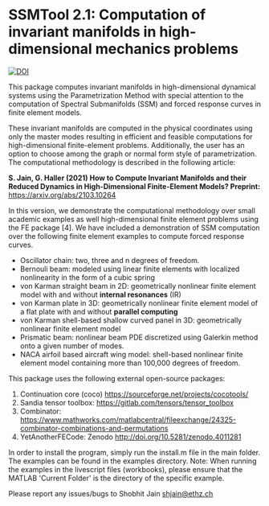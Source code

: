 # SSMTool 2.1: Computation of invariant manifolds in high-dimensional mechanics problems
[![DOI](https://zenodo.org/badge/DOI/10.5281/zenodo.4614201.svg)](https://doi.org/10.5281/zenodo.4614201)

This package computes invariant manifolds in high-dimensional dynamical systems using the Parametrization Method with special attention to the computation of Spectral Submanifolds (SSM) and forced response curves in finite element models. 

These invariant manifolds are computed in the physical coordinates using only the master modes resulting in efficient and feasible computations for high-dimensional finite-element problems. Additionally, the user has an option to choose among the graph or normal form style of parametrization. The computational methodology is described in the following article:

**S. Jain, G. Haller (2021) How to Compute Invariant Manifolds and their Reduced Dynamics in High-Dimensional Finite-Element Models? Preprint:** https://arxiv.org/abs/2103.10264

In this version, we demonstrate the computational methodology over small academic examples as well high-dimensional finite element problems using the FE package [4]. 
We have included a demonstration of SSM computation over the following finite element examples to compute forced response curves.

- Oscillator chain: two, three and n degrees of freedom. 
- Bernouli beam: modeled using linear finite elements with localized nonlinearity in the form of a cubic spring
- von Karman straight beam in 2D: geometrically nonlinear finite element model with and without **internal resonances** (IR)
- von Karman plate in 3D: geometrically nonlinear finite element model of a flat plate with and without **parallel computing**  
- von Karman shell-based shallow curved panel in 3D: geometrically nonlinear finite element model
- Prismatic beam: nonlinear beam PDE discretized using Galerkin method onto a given number of modes.
- NACA airfoil based aircraft wing model: shell-based nonlinear finite element model containing more than 100,000 degrees of freedom. 

This package uses the following external open-source packages:

1. Continuation core (coco) https://sourceforge.net/projects/cocotools/
2. Sandia tensor toolbox: https://gitlab.com/tensors/tensor_toolbox
3. Combinator: https://www.mathworks.com/matlabcentral/fileexchange/24325-combinator-combinations-and-permutations
4. YetAnotherFECode: Zenodo http://doi.org/10.5281/zenodo.4011281

In order to install the program, simply run the install.m file in the main folder. The examples can be found in the examples directory.
Note: When running the examples in the livescript files (workbooks), please ensure that the MATLAB 'Current Folder' is the directory of the specific example.

Please report any issues/bugs to Shobhit Jain shjain@ethz.ch

